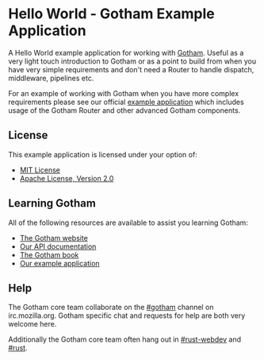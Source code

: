 # Hello World - Gotham Example Application

A Hello World example application for working with [Gotham](https://gotham.rs). 
Useful as a very light touch introduction to Gotham or as a point to build from
when you have very simple requirements and don't need a Router to handle 
dispatch, middleware, pipelines etc.

For an example of working with Gotham when you have more complex requirements
please see our official 
[example application](https://github.com/gotham-rs/example-app) which 
includes usage of the Gotham Router and other advanced Gotham components.

## License
This example application is licensed under your option of:

* [MIT License](LICENSE-MIT)
* [Apache License, Version 2.0](LICENSE-APACHE)

## Learning Gotham
All of the following resources are available to assist you learning Gotham:

* [The Gotham website](https://gotham.rs)
* [Our API documentation](https://docs.rs/gotham/)
* [The Gotham book](https://book.gotham.rs)
* [Our example application](https://github.com/gotham-rs/example-app)

## Help
The Gotham core team collaborate on the 
[#gotham](https://chat.mibbit.com/?server=irc.mozilla.org&channel=%23gotham) 
channel on irc.mozilla.org. Gotham specific chat and requests for help are 
both very welcome here.

Additionally the Gotham core team often hang out in
[#rust-webdev](https://chat.mibbit.com/?server=irc.mozilla.org&channel=%23rust-webdev) and [#rust](https://chat.mibbit.com/?server=irc.mozilla.org&channel=%23rust).

